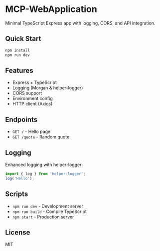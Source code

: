 # MCP-WebApplication

Minimal TypeScript Express app with logging, CORS, and API integration.

## Quick Start

```bash
npm install
npm run dev
```

## Features

- Express + TypeScript  
- Logging (Morgan & helper-logger)
- CORS support
- Environment config
- HTTP client (Axios)

## Endpoints

- `GET /` - Hello page
- `GET /quote` - Random quote

## Logging

Enhanced logging with helper-logger:

```typescript
import { log } from 'helper-logger';
log('Hello');
```

## Scripts

- `npm run dev` - Development server
- `npm run build` - Compile TypeScript  
- `npm start` - Production server

## License

MIT

